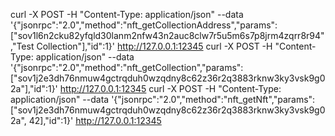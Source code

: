 curl -X POST -H "Content-Type: application/json" --data '{"jsonrpc":"2.0","method":"nft_getCollectionAddress","params":["sov1l6n2cku82yfqld30lanm2nfw43n2auc8clw7r5u5m6s7p8jrm4zqrr8r94","Test Collection"],"id":1}' http://127.0.0.1:12345
curl -X POST -H "Content-Type: application/json" --data '{"jsonrpc":"2.0","method":"nft_getCollection","params":["sov1j2e3dh76nmuw4gctrqduh0wzqdny8c62z36r2q3883rknw3ky3vsk9g02a"],"id":1}' http://127.0.0.1:12345
curl -X POST -H "Content-Type: application/json" --data '{"jsonrpc":"2.0","method":"nft_getNft","params":["sov1j2e3dh76nmuw4gctrqduh0wzqdny8c62z36r2q3883rknw3ky3vsk9g02a", 42],"id":1}' http://127.0.0.1:12345

